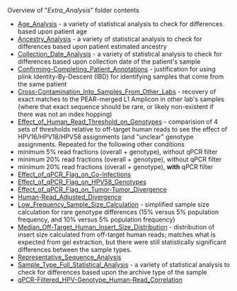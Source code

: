 Overview of "*Extra_Analysis*" folder contents

 - [Age_Analysis](https://github.com/cwarden45/HPV_genotype_paper-archived_samples/tree/master/Downstream_R_Code/Extra_Analysis/Age_Analysis) - a variety of statistical analysis to check for differences based upon patient age
 - [Ancestry_Analysis](https://github.com/cwarden45/HPV_genotype_paper-archived_samples/tree/master/Downstream_R_Code/Extra_Analysis/Ancestry_Analysis) - a variety of statistical analysis to check for differences based upon patient estimated ancestry
 - [Collection_Date_Analysis](https://github.com/cwarden45/HPV_genotype_paper-archived_samples/tree/master/Downstream_R_Code/Extra_Analysis/Collection_Date_Analysis) - a variety of statistical analysis to check for differences based upon collection date of the patient's sample
 - [Confirming-Completing_Patient_Annotations](https://github.com/cwarden45/HPV_genotype_paper-archived_samples/tree/master/Downstream_R_Code/Extra_Analysis/Confirming-Completing_Patient_Annotations) - justification for using plink Identity-By-Descent (IBD) for identifying samples that come from the same patient
 - [Cross-Contamination_Into_Samples_From_Other_Labs](https://github.com/cwarden45/HPV_genotype_paper-archived_samples/tree/master/Downstream_R_Code/Extra_Analysis/Cross-Contamination_Into_Samples_From_Other_Labs) - recovery of exact matches to the PEAR-merged L1 Amplicon in other lab's samples (where that exact sequence should be rare, or likely non-existent if there was not an index hopping)
 - [Effect_of_Human_Read_Threshold_on_Genotypes](https://github.com/cwarden45/HPV_genotype_paper-archived_samples/tree/master/Downstream_R_Code/Extra_Analysis/Effect_of_Human_Read_Threshold_on_Genotypes) - comparision of 4 sets of thresholds relative to off-target human reads to see the effect of HPV16/HPV18/HPV58 assignments (and "unclear" genotype assignments.  Repeated for the following other conditions
  - minimum 5% read fractions (overall + genotype), without qPCR filter
  - minimum 20% read fractions (overall + genotype), without qPCR filter
  - minimum 20% read fractions (overall + genotype), **with** qPCR filter
 - [Effect_of_qPCR_Flag_on_Co-Infections](https://github.com/cwarden45/HPV_genotype_paper-archived_samples/tree/master/Downstream_R_Code/Extra_Analysis/Effect_of_qPCR_Flag_on_Co-Infections)
 - [Effect_of_qPCR_Flag_on_HPV58_Genotypes](https://github.com/cwarden45/HPV_genotype_paper-archived_samples/tree/master/Downstream_R_Code/Extra_Analysis/Effect_of_qPCR_Flag_on_HPV58_Genotypes)
 - [Effect_of_qPCR_Flag_on_Tumor-Tumor_Divergence](https://github.com/cwarden45/HPV_genotype_paper-archived_samples/tree/master/Downstream_R_Code/Extra_Analysis/Effect_of_qPCR_Flag_on_Tumor-Tumor_Divergence)
 - [Human-Read_Adjusted_Divergence](https://github.com/cwarden45/HPV_genotype_paper-archived_samples/tree/master/Downstream_R_Code/Extra_Analysis/Human-Read_Adjusted_Divergence)
 - [Low_Frequency_Sample_Size_Calculation](https://github.com/cwarden45/HPV_genotype_paper-archived_samples/tree/master/Downstream_R_Code/Extra_Analysis/Low_Frequency_Sample_Size_Calculation) - simplified sample size calculation for rare genotype differences (15% versus 5% population frequency, and 10% versus 5% population frequency)
 - [Median_Off-Target_Human_Insert_Size_Distribution](https://github.com/cwarden45/HPV_genotype_paper-archived_samples/tree/master/Downstream_R_Code/Extra_Analysis/Median_Off-Target_Human_Insert_Size_Distribution) - distribution of insert size calculated from off-target human reads; matches what is expected from gel extraction, but there were still statistically significant differences between the sample types.
 - [Representative_Sequence_Analysis](https://github.com/cwarden45/HPV_genotype_paper-archived_samples/tree/master/Downstream_R_Code/Extra_Analysis/Representative_Sequence_Analysis)
 - [Sample_Type_Full_Statistical_Analysis](https://github.com/cwarden45/HPV_genotype_paper-archived_samples/tree/master/Downstream_R_Code/Extra_Analysis/Sample_Type_Full_Statistical_Analysis) - a variety of statistical analysis to check for differences based upon the archive type of the sample
 - [qPCR-Filtered_HPV-Genotype_Human-Read_Correlation](https://github.com/cwarden45/HPV_genotype_paper-archived_samples/tree/master/Downstream_R_Code/Extra_Analysis/qPCR-Filtered_HPV-Genotype_Human-Read_Correlation)
